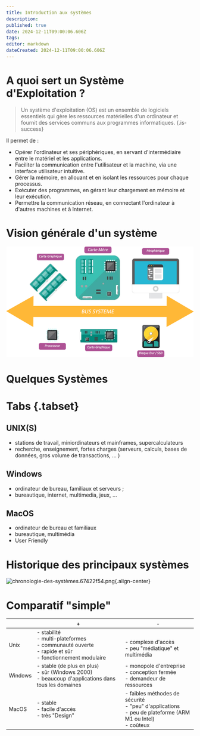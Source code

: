 ```yaml
---
title: Introduction aux systèmes
description: 
published: true
date: 2024-12-11T09:00:06.606Z
tags: 
editor: markdown
dateCreated: 2024-12-11T09:00:06.606Z
---
```


# A quoi sert un Système d'Exploitation ?

> Un système d'exploitation (OS) est un ensemble de logiciels essentiels qui gère les ressources matérielles d'un ordinateur et fournit des services communs aux programmes informatiques. 
{.is-success}

Il permet de : 

- Opérer l'ordinateur et ses périphériques, en servant d'intermédiaire entre le matériel et les applications.
- Faciliter la communication entre l'utilisateur et la machine, via une interface utilisateur intuitive.
- Gérer la mémoire, en allouant et en isolant les ressources pour chaque processus.
- Exécuter des programmes, en gérant leur chargement en mémoire et leur exécution.
- Permettre la communication réseau, en connectant l'ordinateur à d'autres machines et à Internet.


<!-- à faire fonctionner l’ordinateur et ses périphériques ;
à communiquer avec la machine ;
à organiser une (des) mémoire(s) ;
à exécuter des programmes ;
à communiquer avec d’autres machines -->


# Vision générale d'un système

![1-bus-system.55601589.png](/images/linux/1-bus-system.55601589.png)

# Quelques Systèmes

# Tabs {.tabset}
## UNIX(S)

- stations de travail, miniordinateurs et mainframes, supercalculateurs
- recherche, enseignement, fortes charges (serveurs, calculs, bases de données, gros volume de transactions, … )

## Windows

- ordinateur de bureau, familiaux et serveurs ;
- bureautique, internet, multimedia, jeux, ...

## MacOS

- ordinateur de bureau et familiaux
- bureautique, multimédia
- User Friendly

# Historique des principaux systèmes

![chronologie-des-systèmes.67422f54.png](/images/linux/chronologie-des-systèmes.67422f54.png){.align-center}

# Comparatif "simple"

<table><thead><tr><th></th><th>+</th><th>-</th></tr></thead><tbody><tr><td>Unix</td><td>- stabilité <br>- multi-plateformes <br>- communauté ouverte <br>- rapide et sûr <br>- fonctionnement modulaire</td><td><br>- complexe d'accès <br>- peu "médiatique" et multimédia</td></tr><tr><td>Windows</td><td>- stable (de plus en plus) <br>- sûr (Windows 2000) <br>- beaucoup d'applications dans tous les domaines</td><td>- monopole d'entreprise <br>- conception fermée <br>- demandeur de ressources</td></tr><tr><td>MacOS</td><td>- stable <br>- facile d'accès <br>- très "Design"</td><td>- faibles méthodes de sécurité <br>- "peu" d'applications <br>- peu de plateforme (ARM M1 ou Intel) <br>- coûteux</td></tr></tbody></table>


<!--
| OS      | Avantages                                           | Inconvénients                           |
|---------|-----------------------------------------------------|-----------------------------------------|
| Unix    | - Stabilité                                         | - Complexe d'accès                       |
|         | - Multi-plateformes                                 | - Peu "médiatique" et multimédia        |
|         | - Communauté ouverte                                |                                         |
|         | - Rapide et sûr                                     |                                         |
|         | - Fonctionnement modulaire                          |                                         |
| Windows | - Stable (de plus en plus)                          | - Monopole d'entreprise                  |
|         | - Sûr (Windows 2000)                                | - Conception fermée                      |
|         | - Beaucoup d'applications dans tous les domaines    | - Demande de ressources                  |
| MacOS   | - Stable                                            | - Faibles méthodes de sécurité           |
|         | - Facile d'accès                                    | - "Peu" d'applications                   |
|         | - Très "Design"                                     | - Peu de plateforme (ARM M1 ou Intel)    |
|         |                                                     | - Coûteux                                |
-->